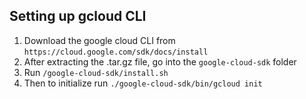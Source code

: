## Setting up gcloud CLI

1. Download the google cloud CLI from ```https://cloud.google.com/sdk/docs/install```
2. After extracting the .tar.gz file, go into the ```google-cloud-sdk``` folder
3. Run ```/google-cloud-sdk/install.sh```
4. Then to initialize run ```./google-cloud-sdk/bin/gcloud init```
